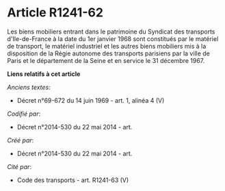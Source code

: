 # Article R1241-62

Les biens mobiliers entrant dans le patrimoine du Syndicat des transports d'Ile-de-France à la date du 1er janvier 1968 sont
constitués par le matériel de transport, le matériel industriel et les autres biens mobiliers mis à la disposition de la
Régie autonome des transports parisiens par la ville de Paris et le département de la Seine et en service le 31 décembre
1967.

**Liens relatifs à cet article**

_Anciens textes_:

  - Décret n°69-672 du 14 juin 1969 - art. 1, alinéa 4 (V)

_Codifié par_:

  - Décret n°2014-530 du 22 mai 2014 - art.

_Créé par_:

  - Décret n°2014-530 du 22 mai 2014 - art.

_Cité par_:

  - Code des transports - art. R1241-63 (V)
